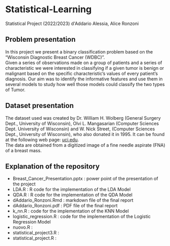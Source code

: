 # Statistical-Learning
Statistical Project (2022/2023)
d'Addario Alessia, Alice Ronzoni

## Problem presentation
In this project we present a binary classification problem based on the  “Wisconsin Diagnostic Breast Cancer (WDBC)”.\
Given a series of observations made on a group of patients and a series of characteristic we were interested in classifying if a given tumor is benign or malignant based on the specific characteristic’s values of every patient’s diagnosis. Our aim was to identify the informative features and use them in several models to study how well those models could classify the two types of Tumor.

## Dataset presentation
The dataset used was created by Dr. William H. Wolberg (General Surgery Dept., University of Wisconsin), Olvi L. Mangasarian (Computer Sciences Dept. University of Wisconsin) and W. Nick Street, (Computer Sciences Dept., University of Wisconsin), who also donated it in 1995. It can be found at the following web page: [uci.edu](https://archive.ics.uci.edu/dataset/17/breast+cancer+wisconsin+diagnostic).\
The data are obtained from a digitized image of a fine needle aspirate (FNA) of a breast mass.

## Explanation of the repository
- Breast_Cancer_Presentation.pptx : power point of the presentation of the project
- LDA.R : R code for the implementation of the LDA Model
- QDA.R : R code for the implementation of the QDA Model
- dAddario_Ronzoni.Rmd : markdown file of the final report
- dAddario_Ronzoni.pdf : PDF file of the final report
- k_nn.R : code for the implementation of the KNN Model
- logistic_regression.R : code for the implementation of the Logistic Regression Model
- nuovo.R :
- statistical_project3.R :
- statistical_project.R : 
